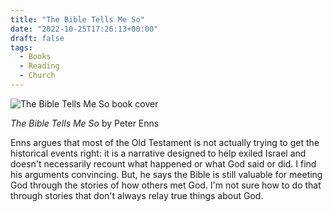 ```yaml
---
title: "The Bible Tells Me So"
date: "2022-10-25T17:26:13+00:00"
draft: false
tags:
  - Books
  - Reading
  - Church
---
```


![The Bible Tells Me So book cover](https://i.gr-assets.com/images/S/compressed.photo.goodreads.com/books/1407711405l/20262405.jpg)

*The Bible Tells Me So* by Peter Enns

Enns argues that most of the Old Testament is not actually trying to get the historical events right: it is a narrative designed to help exiled Israel and doesn't necessarily recount what happened or what God said or did.
I find his arguments convincing. But, he says the Bible is still valuable for meeting God through the stories of how others met God. I'm not sure how to do that through stories that don't always relay true things about God.

